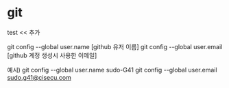 # git
test << 추가

git config --global user.name [github 유저 이름]
git config --global user.email [github 계정 생성시 사용한 이메일]

예시)
git config --global user.name sudo-G41
git config --global user.email sudo.g41@cisecu.com